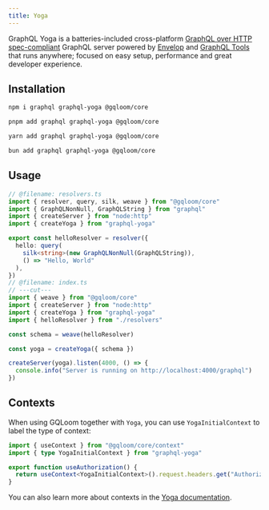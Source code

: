 ```yaml
---
title: Yoga
---
```


GraphQL Yoga is a batteries-included cross-platform [GraphQL over HTTP spec-compliant](https://github.com/enisdenjo/graphql-http/tree/master/implementations/graphql-yoga) GraphQL server 
powered by [Envelop](https://envelop.dev) and [GraphQL Tools](https://graphql-tools.com) that runs anywhere; 
focused on easy setup, performance and great developer experience.

## Installation

```sh tab="npm"
npm i graphql graphql-yoga @gqloom/core
```
```sh tab="pnpm"
pnpm add graphql graphql-yoga @gqloom/core
```
```sh tab="yarn"
yarn add graphql graphql-yoga @gqloom/core
```
```sh tab="bun"
bun add graphql graphql-yoga @gqloom/core
```

## Usage

```ts twoslash
// @filename: resolvers.ts
import { resolver, query, silk, weave } from "@gqloom/core"
import { GraphQLNonNull, GraphQLString } from "graphql"
import { createServer } from "node:http"
import { createYoga } from "graphql-yoga"

export const helloResolver = resolver({
  hello: query(
    silk<string>(new GraphQLNonNull(GraphQLString)),
    () => "Hello, World"
  ),
})
// @filename: index.ts
// ---cut---
import { weave } from "@gqloom/core"
import { createServer } from "node:http"
import { createYoga } from "graphql-yoga"
import { helloResolver } from "./resolvers"

const schema = weave(helloResolver)

const yoga = createYoga({ schema })

createServer(yoga).listen(4000, () => {
  console.info("Server is running on http://localhost:4000/graphql")
})
```

## Contexts

When using GQLoom together with `Yoga`, you can use `YogaInitialContext` to label the type of context:

```ts twoslash
import { useContext } from "@gqloom/core/context"
import { type YogaInitialContext } from "graphql-yoga"

export function useAuthorization() {
  return useContext<YogaInitialContext>().request.headers.get("Authorization")
}
```

You can also learn more about contexts in the [Yoga documentation](https://the-guild.dev/graphql/yoga-server/docs/features/context).